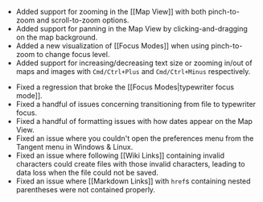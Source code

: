 + Added support for zooming in the [[Map View]] with both pinch-to-zoom and scroll-to-zoom options.
+ Added support for panning in the Map View by clicking-and-dragging on the map background.
+ Added a new visualization of [[Focus Modes]] when using pinch-to-zoom to change focus level.
+ Added support for increasing/decreasing text size or zooming in/out of maps and images with `Cmd/Ctrl+Plus` and `Cmd/Ctrl+Minus` respectively.
- Fixed a regression that broke the [[Focus Modes|typewriter focus mode]].
- Fixed a handful of issues concerning transitioning from file to typewriter focus.
- Fixed a handful of formatting issues with how dates appear on the Map View.
- Fixed an issue where you couldn't open the preferences menu from the Tangent menu in Windows & Linux.
- Fixed an issue where following [[Wiki Links]] containing invalid characters could create files with those invalid characters, leading to data loss when the file could not be saved.
- Fixed an issue where [[Markdown Links]] with `href`s containing nested parentheses were not contained properly.
